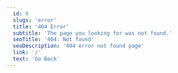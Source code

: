 ```yaml
---
  id: 0
  slugs: 'error'
  title: '404 Error'
  subtitle: 'The page you looking for was not found.'
  seoTitle: '404: Not found'
  seoDescription: '404 error not found page'
  link: '/'
  text: 'Go Back'
---
```

